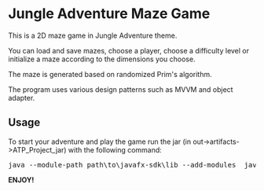 <h1>Jungle Adventure Maze Game</h1>
<p>This is a 2D maze game in Jungle Adventure theme.</p>
<p>You can load and save mazes, choose a player, choose a difficulty level or initialize a maze according to the dimensions you choose.</p>
<p>The maze is generated based on randomized Prim's algorithm.</p>
<p>The program uses various design patterns such as MVVM and object adapter.</p>
<h2>Usage</h2>
<p>To start your adventure and play the game run the jar (in out->artifacts->ATP_Project_jar) with the following command:</p>
<pre>java --module-path path\to\javafx-sdk\lib --add-modules  javafx.controls,javafx.fxml,javafx.media -jar ATP-Project.jar </pre>
<b>ENJOY!</b>